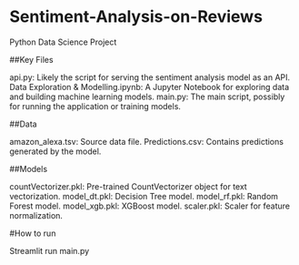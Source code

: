 # Sentiment-Analysis-on-Reviews
Python Data Science Project 

##Key Files

api.py: Likely the script for serving the sentiment analysis model as an API.
Data Exploration & Modelling.ipynb: A Jupyter Notebook for exploring data and building machine learning models.
main.py: The main script, possibly for running the application or training models.

##Data

amazon_alexa.tsv: Source data file.
Predictions.csv: Contains predictions generated by the model.

##Models

countVectorizer.pkl: Pre-trained CountVectorizer object for text vectorization.
model_dt.pkl: Decision Tree model.
model_rf.pkl: Random Forest model.
model_xgb.pkl: XGBoost model.
scaler.pkl: Scaler for feature normalization.

#How to run

Streamlit run main.py
